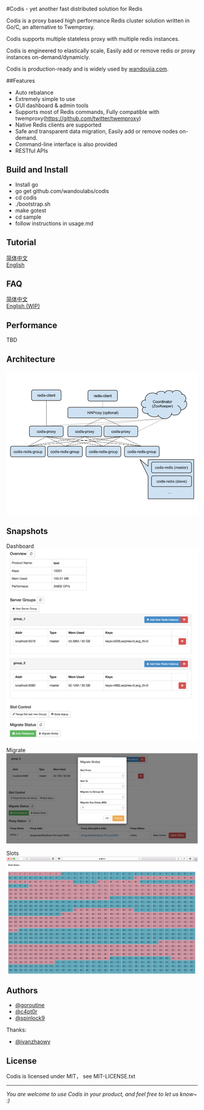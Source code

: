 #Codis - yet another fast distributed solution for Redis

Codis is a proxy based high performance Redis cluster solution written in Go/C, an alternative to Twemproxy.

Codis supports multiple stateless proxy with multiple redis instances.

Codis is engineered to elastically scale, Easily add or remove redis or proxy instances on-demand/dynamicly.

Codis is production-ready and is widely used by [wandoujia.com](http://wandoujia.com).

##Features
* Auto rebalance
* Extremely simple to use 
* GUI dashboard & admin tools 
* Supports most of Redis commands, Fully compatible with twemproxy(https://github.com/twitter/twemproxy)
* Native Redis clients are supported
* Safe and transparent data migration, Easily add or remove nodes on-demand.
* Command-line interface is also provided
* RESTful APIs

## Build and Install

* Install go
* go get github.com/wandoulabs/codis
* cd codis
* ./bootstrap.sh
* make gotest
* cd sample
* follow instructions in usage.md

## Tutorial

[简体中文](https://github.com/wandoulabs/codis/blob/master/doc/tutorial_zh.md)  
[English](https://github.com/wandoulabs/codis/blob/master/doc/tutorial_en.md)

## FAQ

[简体中文](https://github.com/wandoulabs/codis/blob/master/doc/FAQ_zh.md)  
[English (WIP) ](https://github.com/wandoulabs/codis/blob/master/doc/FAQ_en.md)

## Performance

TBD

## Architecture

![architecture](doc/pictures/architecture.png)

## Snapshots

Dashboard
![main](doc/pictures/snapshot.png)

Migrate
![migrate](doc/pictures/snapshot_migrate.png)

Slots
![slots](doc/pictures/slots.png)

## Authors

* [@goroutine](https://github.com/ngaut)
* [@c4pt0r](https://github.com/c4pt0r)
* [@spinlock9](https://github.com/spinlock)

Thanks:

* [@ivanzhaowy](https://github.com/ivanzhaowy)

## License

Codis is licensed under MIT， see MIT-LICENSE.txt

-------------
*You are welcome to use Codis in your product, and feel free to let us know~ :)*
